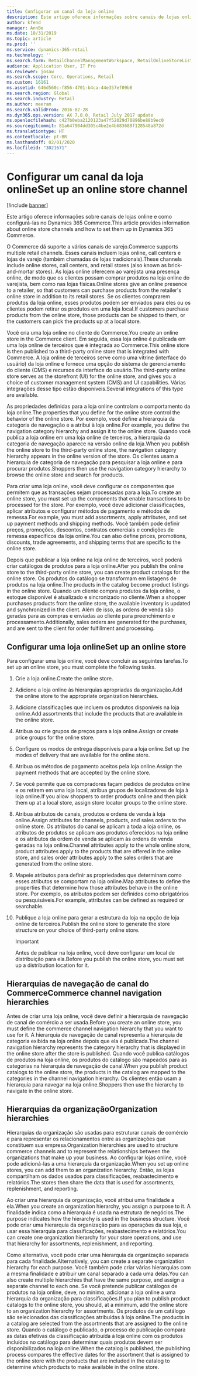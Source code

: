 ```yaml
---
title: Configurar um canal da loja online
description: Este artigo oferece informações sobre canais de lojas online e como configurá-las no Dynamics 365 Commerce.
author: kfend
manager: AnnBe
ms.date: 10/31/2019
ms.topic: article
ms.prod: ''
ms.service: dynamics-365-retail
ms.technology: ''
ms.search.form: RetailChannelManagementWorkspace, RetailOnlineStoreList
audience: Application User, IT Pro
ms.reviewer: josaw
ms.search.scope: Core, Operations, Retail
ms.custom: 16161
ms.assetid: 646d560c-f856-4701-b4ca-44e357ef09b8
ms.search.region: Global
ms.search.industry: Retail
ms.author: meeram
ms.search.validFrom: 2016-02-28
ms.dyn365.ops.version: AX 7.0.0, Retail July 2017 update
ms.openlocfilehash: c427b0eba2120123a47f52029d70896be88b9ec0
ms.sourcegitcommit: 81a647904dd305c4be2e4b683689f128548a872d
ms.translationtype: HT
ms.contentlocale: pt-BR
ms.lasthandoff: 02/01/2020
ms.locfileid: "3021671"
---
```

# <a name="set-up-an-online-store-channel"></a><span data-ttu-id="0efdf-103">Configurar um canal da loja online</span><span class="sxs-lookup"><span data-stu-id="0efdf-103">Set up an online store channel</span></span>

[!include [banner](includes/banner.md)]

<span data-ttu-id="0efdf-104">Este artigo oferece informações sobre canais de lojas online e como configurá-las no Dynamics 365 Commerce.</span><span class="sxs-lookup"><span data-stu-id="0efdf-104">This article provides information about online store channels and how to set them up in Dynamics 365 Commerce.</span></span>

<span data-ttu-id="0efdf-105">O Commerce dá suporte a vários canais de varejo.</span><span class="sxs-lookup"><span data-stu-id="0efdf-105">Commerce supports multiple retail channels.</span></span> <span data-ttu-id="0efdf-106">Esses canais incluem lojas online, call centers e lojas de varejo (também chamadas de lojas tradicionais).</span><span class="sxs-lookup"><span data-stu-id="0efdf-106">These channels include online stores, call centers, and retail stores (also known as brick-and-mortar stores).</span></span> <span data-ttu-id="0efdf-107">As lojas online oferecem ao varejista uma presença online, de modo que os clientes possam comprar produtos na loja online do varejista, bem como nas lojas físicas.</span><span class="sxs-lookup"><span data-stu-id="0efdf-107">Online stores give an online presence to a retailer, so that customers can purchase products from the retailer's online store in addition to its retail stores.</span></span> <span data-ttu-id="0efdf-108">Se os clientes comprarem produtos da loja online, esses produtos podem ser enviados para eles ou os clientes podem retirar os produtos em uma loja local.</span><span class="sxs-lookup"><span data-stu-id="0efdf-108">If customers purchase products from the online store, those products can be shipped to them, or the customers can pick the products up at a local store.</span></span> 

<span data-ttu-id="0efdf-109">Você cria uma loja online no cliente do Commerce.</span><span class="sxs-lookup"><span data-stu-id="0efdf-109">You create an online store in the Commerce client.</span></span> <span data-ttu-id="0efdf-110">Em seguida, essa loja online é publicada em uma loja online de terceiros que é integrada ao Commerce.</span><span class="sxs-lookup"><span data-stu-id="0efdf-110">This online store is then published to a third-party online store that is integrated with Commerce.</span></span> <span data-ttu-id="0efdf-111">A loja online de terceiros serve como uma vitrine (interface do usuário) da loja online e fornece uma opção do sistema de gerenciamento do cliente (CMS) e recursos da interface do usuário.</span><span class="sxs-lookup"><span data-stu-id="0efdf-111">The third-party online store serves as the storefront (UI) for the online store, and gives you a choice of customer management system (CMS) and UI capabilities.</span></span> <span data-ttu-id="0efdf-112">Várias integrações desse tipo estão disponíveis.</span><span class="sxs-lookup"><span data-stu-id="0efdf-112">Several integrations of this type are available.</span></span> 

<span data-ttu-id="0efdf-113">As propriedades definidas para a loja online controlam o comportamento da loja online.</span><span class="sxs-lookup"><span data-stu-id="0efdf-113">The properties that you define for the online store control the behavior of the online store.</span></span> <span data-ttu-id="0efdf-114">Por exemplo, você define a hierarquia da categoria de navegação e a atribui à loja online.</span><span class="sxs-lookup"><span data-stu-id="0efdf-114">For example, you define the navigation category hierarchy and assign it to the online store.</span></span> <span data-ttu-id="0efdf-115">Quando você publica a loja online em uma loja online de terceiros, a hierarquia da categoria de navegação aparece na versão online da loja.</span><span class="sxs-lookup"><span data-stu-id="0efdf-115">When you publish the online store to the third-party online store, the navigation category hierarchy appears in the online version of the store.</span></span> <span data-ttu-id="0efdf-116">Os clientes usam a hierarquia de categoria de navegação para pesquisar a loja online e para procurar produtos.</span><span class="sxs-lookup"><span data-stu-id="0efdf-116">Shoppers then use the navigation category hierarchy to browse the online store and search for products.</span></span> 

<span data-ttu-id="0efdf-117">Para criar uma loja online, você deve configurar os componentes que permitem que as transações sejam processadas para a loja.</span><span class="sxs-lookup"><span data-stu-id="0efdf-117">To create an online store, you must set up the components that enable transactions to be processed for the store.</span></span> <span data-ttu-id="0efdf-118">Por exemplo, você deve adicionar classificações, aplicar atributos e configurar métodos de pagamento e métodos de remessa.</span><span class="sxs-lookup"><span data-stu-id="0efdf-118">For example, you must add assortments, apply attributes, and set up payment methods and shipping methods.</span></span> <span data-ttu-id="0efdf-119">Você também pode definir preços, promoções, descontos, contratos comerciais e condições de remessa específicos da loja online.</span><span class="sxs-lookup"><span data-stu-id="0efdf-119">You can also define prices, promotions, discounts, trade agreements, and shipping terms that are specific to the online store.</span></span> 

<span data-ttu-id="0efdf-120">Depois que publicar a loja online na loja online de terceiros, você poderá criar catálogos de produtos para a loja online.</span><span class="sxs-lookup"><span data-stu-id="0efdf-120">After you publish the online store to the third-party online store, you can create product catalogs for the online store.</span></span> <span data-ttu-id="0efdf-121">Os produtos do catálogo se transformam em listagens de produtos na loja online.</span><span class="sxs-lookup"><span data-stu-id="0efdf-121">The products in the catalog become product listings in the online store.</span></span> <span data-ttu-id="0efdf-122">Quando um cliente compra produtos da loja online, o estoque disponível é atualizado e sincronizado no cliente.</span><span class="sxs-lookup"><span data-stu-id="0efdf-122">When a shopper purchases products from the online store, the available inventory is updated and synchronized in the client.</span></span> <span data-ttu-id="0efdf-123">Além de isso, as ordens de venda são geradas para as compras e enviadas ao cliente para preenchimento e processamento.</span><span class="sxs-lookup"><span data-stu-id="0efdf-123">Additionally, sales orders are generated for the purchases, and are sent to the client for order fulfillment and processing.</span></span>

## <a name="set-up-an-online-store"></a><span data-ttu-id="0efdf-124">Configurar uma loja online</span><span class="sxs-lookup"><span data-stu-id="0efdf-124">Set up an online store</span></span>

<span data-ttu-id="0efdf-125">Para configurar uma loja online, você deve concluir as seguintes tarefas.</span><span class="sxs-lookup"><span data-stu-id="0efdf-125">To set up an online store, you must complete the following tasks.</span></span>

1. <span data-ttu-id="0efdf-126">Crie a loja online.</span><span class="sxs-lookup"><span data-stu-id="0efdf-126">Create the online store.</span></span>
2. <span data-ttu-id="0efdf-127">Adicione a loja online às hierarquias apropriadas da organização.</span><span class="sxs-lookup"><span data-stu-id="0efdf-127">Add the online store to the appropriate organization hierarchies.</span></span>
3. <span data-ttu-id="0efdf-128">Adicione classificações que incluem os produtos disponíveis na loja online.</span><span class="sxs-lookup"><span data-stu-id="0efdf-128">Add assortments that include the products that are available in the online store.</span></span>
4. <span data-ttu-id="0efdf-129">Atribua ou crie grupos de preços para a loja online.</span><span class="sxs-lookup"><span data-stu-id="0efdf-129">Assign or create price groups for the online store.</span></span>
5. <span data-ttu-id="0efdf-130">Configure os modos de entrega disponíveis para a loja online.</span><span class="sxs-lookup"><span data-stu-id="0efdf-130">Set up the modes of delivery that are available for the online store.</span></span>
6. <span data-ttu-id="0efdf-131">Atribua os métodos de pagamento aceitos pela loja online.</span><span class="sxs-lookup"><span data-stu-id="0efdf-131">Assign the payment methods that are accepted by the online store.</span></span>
7. <span data-ttu-id="0efdf-132">Se você permite que os compradores façam pedidos de produtos online e os retirem em uma loja local, atribua grupos de localizadores de loja à loja online.</span><span class="sxs-lookup"><span data-stu-id="0efdf-132">If you allow shoppers to order products online and then pick them up at a local store, assign store locator groups to the online store.</span></span>
8. <span data-ttu-id="0efdf-133">Atribua atributos de canais, produtos e ordens de venda à loja online.</span><span class="sxs-lookup"><span data-stu-id="0efdf-133">Assign attributes for channels, products, and sales orders to the online store.</span></span> <span data-ttu-id="0efdf-134">Os atributos do canal se aplicam a toda a loja online, os atributos de produtos se aplicam aos produtos oferecidos na loja online e os atributos da ordem de venda se aplicam às ordens de venda geradas na loja online.</span><span class="sxs-lookup"><span data-stu-id="0efdf-134">Channel attributes apply to the whole online store, product attributes apply to the products that are offered in the online store, and sales order attributes apply to the sales orders that are generated from the online store.</span></span>
9. <span data-ttu-id="0efdf-135">Mapeie atributos para definir as propriedades que determinam como esses atributos se comportam na loja online.</span><span class="sxs-lookup"><span data-stu-id="0efdf-135">Map attributes to define the properties that determine how those attributes behave in the online store.</span></span> <span data-ttu-id="0efdf-136">Por exemplo, os atributos podem ser definidos como obrigatórios ou pesquisáveis.</span><span class="sxs-lookup"><span data-stu-id="0efdf-136">For example, attributes can be defined as required or searchable.</span></span>
10. <span data-ttu-id="0efdf-137">Publique a loja online para gerar a estrutura da loja na opção de loja online de terceiros.</span><span class="sxs-lookup"><span data-stu-id="0efdf-137">Publish the online store to generate the store structure on your choice of third-party online store.</span></span>

    > [!IMPORTANT]
    > <span data-ttu-id="0efdf-138">Antes de publicar na loja online, você deve configurar um local de distribuição para ela.</span><span class="sxs-lookup"><span data-stu-id="0efdf-138">Before you publish the online store, you must set up a distribution location for it.</span></span>

## <a name="commerce-channel-navigation-hierarchies"></a><span data-ttu-id="0efdf-139">Hierarquias de navegação de canal do Commerce</span><span class="sxs-lookup"><span data-stu-id="0efdf-139">Commerce channel navigation hierarchies</span></span>

<span data-ttu-id="0efdf-140">Antes de criar uma loja online, você deve definir a hierarquia de navegação de canal de comércio a ser usada.</span><span class="sxs-lookup"><span data-stu-id="0efdf-140">Before you create an online store, you must define the commerce channel navigation hierarchy that you want to use for it.</span></span> <span data-ttu-id="0efdf-141">A hierarquia de navegação de canal representa a hierarquia de categoria exibida na loja online depois que ela é publicada.</span><span class="sxs-lookup"><span data-stu-id="0efdf-141">The channel navigation hierarchy represents the category hierarchy that is displayed in the online store after the store is published.</span></span> <span data-ttu-id="0efdf-142">Quando você publica catálogos de produtos na loja online, os produtos do catálogo são mapeados para as categorias na hierarquia de navegação de canal.</span><span class="sxs-lookup"><span data-stu-id="0efdf-142">When you publish product catalogs to the online store, the products in the catalog are mapped to the categories in the channel navigation hierarchy.</span></span> <span data-ttu-id="0efdf-143">Os clientes então usam a hierarquia para navegar na loja online.</span><span class="sxs-lookup"><span data-stu-id="0efdf-143">Shoppers then use the hierarchy to navigate in the online store.</span></span>

## <a name="organization-hierarchies"></a><span data-ttu-id="0efdf-144">Hierarquias da organização</span><span class="sxs-lookup"><span data-stu-id="0efdf-144">Organization hierarchies</span></span>

<span data-ttu-id="0efdf-145">Hierarquias da organização são usadas para estruturar canais de comércio e para representar os relacionamentos entre as organizações que constituem sua empresa.</span><span class="sxs-lookup"><span data-stu-id="0efdf-145">Organization hierarchies are used to structure commerce channels and to represent the relationships between the organizations that make up your business.</span></span> <span data-ttu-id="0efdf-146">Ao configurar lojas online, você pode adicioná-las a uma hierarquia da organização.</span><span class="sxs-lookup"><span data-stu-id="0efdf-146">When you set up online stores, you can add them to an organization hierarchy.</span></span> <span data-ttu-id="0efdf-147">Então, as lojas compartilham os dados usados para classificações, reabastecimento e relatórios.</span><span class="sxs-lookup"><span data-stu-id="0efdf-147">The stores then share the data that is used for assortments, replenishment, and reporting.</span></span> 

<span data-ttu-id="0efdf-148">Ao criar uma hierarquia da organização, você atribui uma finalidade a ela.</span><span class="sxs-lookup"><span data-stu-id="0efdf-148">When you create an organization hierarchy, you assign a purpose to it.</span></span> <span data-ttu-id="0efdf-149">A finalidade indica como a hierarquia é usada na estrutura de negócios.</span><span class="sxs-lookup"><span data-stu-id="0efdf-149">The purpose indicates how the hierarchy is used in the business structure.</span></span> <span data-ttu-id="0efdf-150">Você pode criar uma hierarquia da organização para as operações da sua loja, e usar essa hierarquia para classificações, reabastecimento e relatórios.</span><span class="sxs-lookup"><span data-stu-id="0efdf-150">You can create one organization hierarchy for your store operations, and use that hierarchy for assortments, replenishment, and reporting.</span></span> 

<span data-ttu-id="0efdf-151">Como alternativa, você pode criar uma hierarquia da organização separada para cada finalidade.</span><span class="sxs-lookup"><span data-stu-id="0efdf-151">Alternatively, you can create a separate organization hierarchy for each purpose.</span></span> <span data-ttu-id="0efdf-152">Você também pode criar várias hierarquias com a mesma finalidade e atribuir um canal separado a cada uma delas.</span><span class="sxs-lookup"><span data-stu-id="0efdf-152">You can also create multiple hierarchies that have the same purpose, and assign a separate channel to each one.</span></span> <span data-ttu-id="0efdf-153">Se você pretende publicar catálogos de produtos na loja online, deve, no mínimo, adicionar a loja online a uma hierarquia da organização para classificações.</span><span class="sxs-lookup"><span data-stu-id="0efdf-153">If you plan to publish product catalogs to the online store, you should, at a minimum, add the online store to an organization hierarchy for assortments.</span></span> <span data-ttu-id="0efdf-154">Os produtos de um catálogo são selecionados das classificações atribuídas à loja online.</span><span class="sxs-lookup"><span data-stu-id="0efdf-154">The products in a catalog are selected from the assortments that are assigned to the online store.</span></span> <span data-ttu-id="0efdf-155">Quando o catálogo é publicado, o processo de publicação compara as datas efetivas da classificação atribuída à loja online com os produtos incluídos no catálogo para determinar quais produtos devem ser disponibilizados na loja online.</span><span class="sxs-lookup"><span data-stu-id="0efdf-155">When the catalog is published, the publishing process compares the effective dates for the assortment that is assigned to the online store with the products that are included in the catalog to determine which products to make available in the online store.</span></span>
